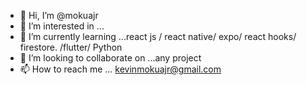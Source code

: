 - 👋 Hi, I’m @mokuajr
- 👀 I’m interested in ...
- 🌱 I’m currently learning ...react js / react native/ expo/ react hooks/ firestore. /flutter/ Python
- 💞️ I’m looking to collaborate on ...any project 
- 📫 How to reach me ...
kevinmokuajr@gmail.com
<!---
mokuajr/mokuajr is a ✨ special ✨ repository because its `README.md` (this file) appears on your GitHub profile.
You can click the Preview link to take a look at your changes.
--->
